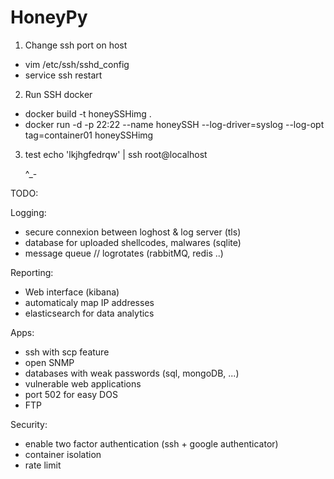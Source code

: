# HoneyPy

1. Change ssh port on host
- vim /etc/ssh/sshd_config
- service ssh restart

2. Run SSH docker
- docker build -t honeySSHimg .
- docker run -d -p 22:22  --name honeySSH  --log-driver=syslog --log-opt tag=container01  honeySSHimg

3. test
	echo 'lkjhgfedrqw' | ssh root@localhost

	^_-
	
	
TODO:

Logging:
-	secure connexion between loghost & log server (tls)
-	database for uploaded shellcodes, malwares (sqlite)
-	message queue // logrotates (rabbitMQ, redis ..)

Reporting:
-	Web interface (kibana)
-	automaticaly map IP addresses
-	elasticsearch for data analytics

Apps:
-	ssh with scp feature
-	open SNMP
-	databases with weak passwords (sql, mongoDB, ...)
-	vulnerable web applications
-	port 502 for easy DOS
-	FTP

Security:
-	enable two factor authentication (ssh + google authenticator)
-	container isolation
-	rate limit
